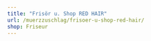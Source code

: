 ```yaml
---
title: "Frisör u. Shop RED HAIR"
url: /muerzzuschlag/frisoer-u-shop-red-hair/
shop: Friseur
---
```

